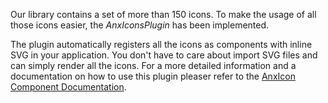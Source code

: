 Our library contains a set of more than 150 icons. To make the usage of all those icons easier, the *AnxIconsPlugin* has been implemented.  

The plugin automatically registers all the icons as components with inline SVG in your application. You don't have to care about import SVG files and can simply render all the icons. For a more detailed information and a documentation on how to use this plugin pleaser refer to the [AnxIcon Component Documentation](/vue-ui-components/#/Components/AnxIcon).